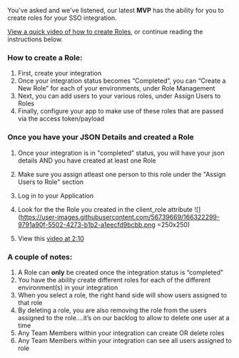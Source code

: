 You've asked and we've listened, our latest **MVP** has the ability for you to create roles for your SSO integration.

[View a quick video of how to create Roles](https://user-images.githubusercontent.com/56739669/165629842-7f303725-fd0a-45bf-ab79-3751dbd1ca8a.mp4), or continue reading the instructions below.

### How to create a Role:
1. First, create your integration
1. Once your integration status becomes “Completed”, you can “Create a New Role” for each of your environments, under Role Management
1. Next, you can add users to your various roles, under Assign Users to Roles
1. Finally, configure your app to make use of these roles that are passed via the access token/payload

### Once you have your **JSON** Details and created a **Role**
1. Once your integration is in "completed" status, you will have your json details AND you have created at least one Role
1. Make sure you assign atleast one person to this role under the "Assign Users to Role" section
1. Log in to your Application
1. Look for the the Role you created in the client_role attribute
![](https://user-images.githubusercontent.com/56739669/166322299-9791a90f-5502-4273-b1b2-a1eecfd9bcbb.png =250x250)

1. View this [video at 2:10](https://user-images.githubusercontent.com/56739669/165629842-7f303725-fd0a-45bf-ab79-3751dbd1ca8a.mp4)


### A couple of notes:
1. A Role can **only** be created once the integration status is “completed"
1. You have the ability create different roles for each of the different environment(s) in your integration
1. When you select a role, the right hand side will show users assigned to that role
1. By deleting a role, you are also removing the role from the users assigned to the role....it’s on our backlog to allow to delete one user at a time
1. Any Team Members within your integration can create OR delete roles
1. Any Team Members within your integration can see all users assigned to role

